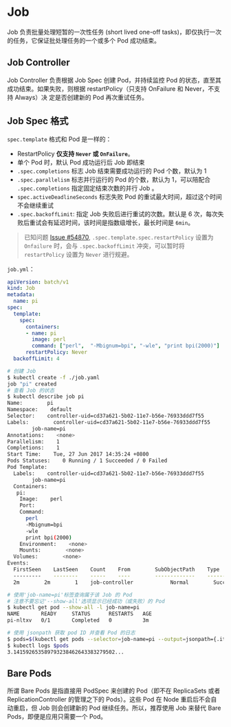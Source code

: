 # Job

Job 负责批量处理短暂的一次性任务 (short lived one-off tasks)，即仅执行一次的任务，它保证批处理任务的一个或多个 Pod 成功结束。

## Job Controller
Job Controller 负责根据 Job Spec 创建 Pod，并持续监控 Pod 的状态，直至其成功结束。如果失败，则根据 restartPolicy（只支持 OnFailure 和 Never，不支持 Always）决
定是否创建新的 Pod 再次重试任务。

## Job Spec 格式

`spec.template` 格式和 Pod 是一样的：
- RestartPolicy **仅支持 `Never` 或 `OnFailure`**。
- 单个 Pod 时，默认 Pod 成功运行后 Job 即结束
- `.spec.completions` 标志 Job 结束需要成功运行的 Pod 个数，默认为 1
- `.spec.parallelism` 标志并行运行的 Pod 的个数，默认为 1，可以陪配合 `.spec.completions` 指定固定结束次数的并行 Job 。
- `spec.activeDeadlineSeconds` 标志失败 Pod 的重试最大时间，超过这个时间不会继续重试
- `.spec.backoffLimit`: 指定 Job 失败后进行重试的次数。默认是 6 次，每次失败后重试会有延迟时间，该时间是指数级增长，最长时间是 `6min`。


> 已知问题 [Issue #54870](https://github.com/kubernetes/kubernetes/issues/54870), `.spec.template.spec.restartPolicy`
设置为 `Onfailure` 时，会与 `.spec.backoffLimit` 冲突，可以暂时将 `restartPolicy` 设置为 `Never` 进行规避。

`job.yml`：
```yml
apiVersion: batch/v1
kind: Job
metadata:
  name: pi
spec:
  template:
    spec:
      containers:
      - name: pi
        image: perl
        command: ["perl",  "-Mbignum=bpi", "-wle", "print bpi(2000)"]
      restartPolicy: Never
  backoffLimit: 4
```

```sh
# 创建 Job
$ kubectl create -f ./job.yaml
job "pi" created
# 查看 Job 的状态
$ kubectl describe job pi
Name:        pi
Namespace:    default
Selector:    controller-uid=cd37a621-5b02-11e7-b56e-76933ddd7f55
Labels:        controller-uid=cd37a621-5b02-11e7-b56e-76933ddd7f55
        job-name=pi
Annotations:    <none>
Parallelism:    1
Completions:    1
Start Time:    Tue, 27 Jun 2017 14:35:24 +0800
Pods Statuses:    0 Running / 1 Succeeded / 0 Failed
Pod Template:
  Labels:    controller-uid=cd37a621-5b02-11e7-b56e-76933ddd7f55
        job-name=pi
  Containers:
   pi:
    Image:    perl
    Port:
    Command:
      perl
      -Mbignum=bpi
      -wle
      print bpi(2000)
    Environment:    <none>
    Mounts:        <none>
  Volumes:        <none>
Events:
  FirstSeen    LastSeen    Count    From        SubObjectPath    Type        Reason            Message
  ---------    --------    -----    ----        -------------    --------    ------            -------
  2m        2m        1    job-controller            Normal        SuccessfulCreate    Created pod: pi-nltxv

# 使用'job-name=pi'标签查询属于该 Job 的 Pod
# 注意不要忘记'--show-all'选项显示已经成功（或失败）的 Pod
$ kubectl get pod --show-all -l job-name=pi
NAME       READY     STATUS      RESTARTS   AGE
pi-nltxv   0/1       Completed   0          3m

# 使用 jsonpath 获取 pod ID 并查看 Pod 的日志
$ pods=$(kubectl get pods --selector=job-name=pi --output=jsonpath={.items..metadata.name})
$ kubectl logs $pods
3.141592653589793238462643383279502...
```


## Bare Pods
所谓 Bare Pods 是指直接用 PodSpec 来创建的 Pod（即不在 ReplicaSets 或者 ReplicationController 的管理之下的 Pods）。这些 Pod 在 Node 重启后不会自
动重启，但 Job 则会创建新的 Pod 继续任务。所以，推荐使用 Job 来替代 Bare Pods，即便是应用只需要一个 Pod。